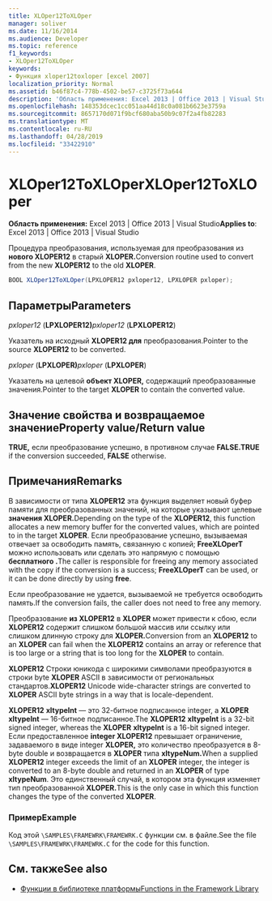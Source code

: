```yaml
---
title: XLOper12ToXLOper
manager: soliver
ms.date: 11/16/2014
ms.audience: Developer
ms.topic: reference
f1_keywords:
- XLOper12ToXLOper
keywords:
- Функция xloper12toxloper [excel 2007]
localization_priority: Normal
ms.assetid: b46f87c4-778b-4502-be57-c3725f73a644
description: 'Область применения: Excel 2013 | Office 2013 | Visual Studio'
ms.openlocfilehash: 148353dcec1cc051aa44d18c0a081b6623e3759a
ms.sourcegitcommit: 8657170d071f9bcf680aba50b9c07f2a4fb82283
ms.translationtype: MT
ms.contentlocale: ru-RU
ms.lasthandoff: 04/28/2019
ms.locfileid: "33422910"
---
```

# <a name="xloper12toxloper"></a><span data-ttu-id="0c938-104">XLOper12ToXLOper</span><span class="sxs-lookup"><span data-stu-id="0c938-104">XLOper12ToXLOper</span></span>

<span data-ttu-id="0c938-105">**Область применения:** Excel 2013 | Office 2013 | Visual Studio</span><span class="sxs-lookup"><span data-stu-id="0c938-105">**Applies to**: Excel 2013 | Office 2013 | Visual Studio</span></span> 
  
<span data-ttu-id="0c938-106">Процедура преобразования, используемая для преобразования из **нового XLOPER12** в старый **XLOPER.**</span><span class="sxs-lookup"><span data-stu-id="0c938-106">Conversion routine used to convert from the new **XLOPER12** to the old **XLOPER**.</span></span>
  
```cs
BOOL XLOper12ToXLOper(LPXLOPER12 pxloper12, LPXLOPER pxloper);
```

## <a name="parameters"></a><span data-ttu-id="0c938-107">Параметры</span><span class="sxs-lookup"><span data-stu-id="0c938-107">Parameters</span></span>

<span data-ttu-id="0c938-108">_pxloper12_ (**LPXLOPER12)**</span><span class="sxs-lookup"><span data-stu-id="0c938-108">_pxloper12_ (**LPXLOPER12**)</span></span>
  
<span data-ttu-id="0c938-109">Указатель на исходный **XLOPER12 для** преобразования.</span><span class="sxs-lookup"><span data-stu-id="0c938-109">Pointer to the source **XLOPER12** to be converted.</span></span> 
  
<span data-ttu-id="0c938-110">_pxloper_ (**LPXLOPER)**</span><span class="sxs-lookup"><span data-stu-id="0c938-110">_pxloper_ (**LPXLOPER**)</span></span>
  
<span data-ttu-id="0c938-111">Указатель на целевой **объект XLOPER,** содержащий преобразованные значения.</span><span class="sxs-lookup"><span data-stu-id="0c938-111">Pointer to the target **XLOPER** to contain the converted value.</span></span> 
  
## <a name="property-valuereturn-value"></a><span data-ttu-id="0c938-112">Значение свойства и возвращаемое значение</span><span class="sxs-lookup"><span data-stu-id="0c938-112">Property value/Return value</span></span>

<span data-ttu-id="0c938-113">**TRUE,** если преобразование успешно, в противном случае **FALSE.**</span><span class="sxs-lookup"><span data-stu-id="0c938-113">**TRUE** if the conversion succeeded, **FALSE** otherwise.</span></span> 
  
## <a name="remarks"></a><span data-ttu-id="0c938-114">Примечания</span><span class="sxs-lookup"><span data-stu-id="0c938-114">Remarks</span></span>

<span data-ttu-id="0c938-115">В зависимости от типа **XLOPER12** эта функция выделяет новый буфер памяти для преобразованных значений, на которые указывают целевые **значения XLOPER.**</span><span class="sxs-lookup"><span data-stu-id="0c938-115">Depending on the type of the **XLOPER12**, this function allocates a new memory buffer for the converted values, which are pointed to in the target **XLOPER**.</span></span> <span data-ttu-id="0c938-116">Если преобразование успешно, вызываемая отвечает за освободить память, связанную с копией; **FreeXLOperT** можно использовать или сделать это напрямую с помощью **бесплатного .**</span><span class="sxs-lookup"><span data-stu-id="0c938-116">The caller is responsible for freeing any memory associated with the copy if the conversion is a success; **FreeXLOperT** can be used, or it can be done directly by using **free**.</span></span>
  
<span data-ttu-id="0c938-117">Если преобразование не удается, вызываемой не требуется освободить память.</span><span class="sxs-lookup"><span data-stu-id="0c938-117">If the conversion fails, the caller does not need to free any memory.</span></span>
  
<span data-ttu-id="0c938-118">Преобразование **из XLOPER12** в **XLOPER** может привести к сбою, если **XLOPER12** содержит слишком большой массив или ссылку или слишком длинную строку для **XLOPER.**</span><span class="sxs-lookup"><span data-stu-id="0c938-118">Conversion from an **XLOPER12** to an **XLOPER** can fail when the **XLOPER12** contains an array or reference that is too large or a string that is too long for the **XLOPER** to contain.</span></span> 
  
<span data-ttu-id="0c938-119">**XLOPER12** Строки юникода с широкими символами преобразуются в строки byte **XLOPER** ASCII в зависимости от региональных стандартов.</span><span class="sxs-lookup"><span data-stu-id="0c938-119">**XLOPER12** Unicode wide-character strings are converted to **XLOPER** ASCII byte strings in a way that is locale-dependent.</span></span> 
  
<span data-ttu-id="0c938-120">**XLOPER12** **xltypeInt** — это 32-битное подписанное integer, а **XLOPER** **xltypeInt** — 16-битное подписанное.</span><span class="sxs-lookup"><span data-stu-id="0c938-120">The **XLOPER12** **xltypeInt** is a 32-bit signed integer, whereas the **XLOPER** **xltypeInt** is a 16-bit signed integer.</span></span> <span data-ttu-id="0c938-121">Если предоставленное **integer XLOPER12** превышает ограничение, задаваемого в виде integer **XLOPER,** это количество преобразуется в 8-byte double и возвращается в **XLOPER** типа **xltypeNum.**</span><span class="sxs-lookup"><span data-stu-id="0c938-121">When a supplied **XLOPER12** integer exceeds the limit of an **XLOPER** integer, the integer is converted to an 8-byte double and returned in an **XLOPER** of type **xltypeNum**.</span></span> <span data-ttu-id="0c938-122">Это единственный случай, в котором эта функция изменяет тип преобразованной **XLOPER.**</span><span class="sxs-lookup"><span data-stu-id="0c938-122">This is the only case in which this function changes the type of the converted **XLOPER**.</span></span>
  
### <a name="example"></a><span data-ttu-id="0c938-123">Пример</span><span class="sxs-lookup"><span data-stu-id="0c938-123">Example</span></span>

<span data-ttu-id="0c938-124">Код этой  `\SAMPLES\FRAMEWRK\FRAMEWRK.C` функции см. в файле.</span><span class="sxs-lookup"><span data-stu-id="0c938-124">See the file  `\SAMPLES\FRAMEWRK\FRAMEWRK.C` for the code for this function.</span></span> 
  
## <a name="see-also"></a><span data-ttu-id="0c938-125">См. также</span><span class="sxs-lookup"><span data-stu-id="0c938-125">See also</span></span>

- [<span data-ttu-id="0c938-126">Функции в библиотеке платформы</span><span class="sxs-lookup"><span data-stu-id="0c938-126">Functions in the Framework Library</span></span>](functions-in-the-framework-library.md)

